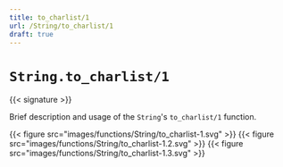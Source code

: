 ```yaml
---
title: to_charlist/1
url: /String/to_charlist/1
draft: true
---
```


# `String.to_charlist/1`

{{< signature >}}

Brief description and usage of the `String`'s `to_charlist/1` function.

{{< figure src="images/functions/String/to_charlist-1.svg" >}}
{{< figure src="images/functions/String/to_charlist-1.2.svg" >}}
{{< figure src="images/functions/String/to_charlist-1.3.svg" >}}
